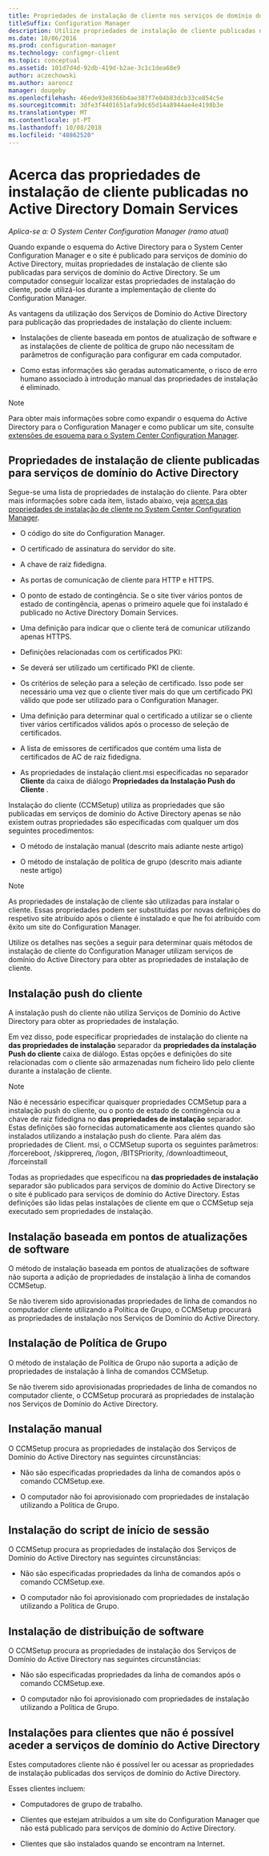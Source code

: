 ```yaml
---
title: Propriedades de instalação de cliente nos serviços de domínio do Active Directory
titleSuffix: Configuration Manager
description: Utilize propriedades de instalação de cliente publicadas nos serviços de domínio do Active Directory no System Center Configuration Manager.
ms.date: 10/06/2016
ms.prod: configuration-manager
ms.technology: configmgr-client
ms.topic: conceptual
ms.assetid: 101d7d4d-92db-419d-b2ae-3c1c1dea68e9
author: aczechowski
ms.author: aaroncz
manager: dougeby
ms.openlocfilehash: 46ede93e8366b4ae387f7e04b83dcb33ce854c5e
ms.sourcegitcommit: 3dfe3f4401651afa9dc65d14a8944ae4e4198b3e
ms.translationtype: MT
ms.contentlocale: pt-PT
ms.lasthandoff: 10/08/2018
ms.locfileid: "48862520"
---
```

# <a name="about-client-installation-properties-published-to-active-directory-domain-services"></a>Acerca das propriedades de instalação de cliente publicadas no Active Directory Domain Services

*Aplica-se a: O System Center Configuration Manager (ramo atual)*

Quando expande o esquema do Active Directory para o System Center Configuration Manager e o site é publicado para serviços de domínio do Active Directory, muitas propriedades de instalação de cliente são publicadas para serviços de domínio do Active Directory. Se um computador conseguir localizar estas propriedades de instalação do cliente, pode utilizá-los durante a implementação de cliente do Configuration Manager.  

 As vantagens da utilização dos Serviços de Domínio do Active Directory para publicação das propriedades de instalação do cliente incluem:  

-   Instalações de cliente baseada em pontos de atualização de software e as instalações de cliente de política de grupo não necessitam de parâmetros de configuração para configurar em cada computador.  

-   Como estas informações são geradas automaticamente, o risco de erro humano associado à introdução manual das propriedades de instalação é eliminado.  

> [!NOTE]  
>  Para obter mais informações sobre como expandir o esquema do Active Directory para o Configuration Manager e como publicar um site, consulte [extensões de esquema para o System Center Configuration Manager](../../plan-design/network/schema-extensions.md).  

## <a name="client-installation-properties-published-to-active-directory-domain-services"></a>Propriedades de instalação de cliente publicadas para serviços de domínio do Active Directory  
Segue-se uma lista de propriedades de instalação do cliente. Para obter mais informações sobre cada item, listado abaixo, veja [acerca das propriedades de instalação de cliente no System Center Configuration Manager](../../../core/clients/deploy/about-client-installation-properties.md).  

-   O código do site do Configuration Manager.  

-   O certificado de assinatura do servidor do site.  

-   A chave de raiz fidedigna.  

-   As portas de comunicação de cliente para HTTP e HTTPS.  

-   O ponto de estado de contingência. Se o site tiver vários pontos de estado de contingência, apenas o primeiro aquele que foi instalado é publicado no Active Directory Domain Services.  

-   Uma definição para indicar que o cliente terá de comunicar utilizando apenas HTTPS.  

-   Definições relacionadas com os certificados PKI:  

   -   Se deverá ser utilizado um certificado PKI de cliente.  

   -   Os critérios de seleção para a seleção de certificado. Isso pode ser necessário uma vez que o cliente tiver mais do que um certificado PKI válido que pode ser utilizado para o Configuration Manager.  

   -   Uma definição para determinar qual o certificado a utilizar se o cliente tiver vários certificados válidos após o processo de seleção de certificados.  

   -   A lista de emissores de certificados que contém uma lista de certificados de AC de raiz fidedigna.  

-   As propriedades de instalação client.msi especificadas no separador **Cliente** da caixa de diálogo **Propriedades da Instalação Push do Cliente** .

Instalação do cliente (CCMSetup) utiliza as propriedades que são publicadas em serviços de domínio do Active Directory apenas se não existem outras propriedades são especificadas com qualquer um dos seguintes procedimentos:  

-   O método de instalação manual (descrito mais adiante neste artigo)

-   O método de instalação de política de grupo (descrito mais adiante neste artigo)

> [!NOTE]  
>  As propriedades de instalação de cliente são utilizadas para instalar o cliente. Essas propriedades podem ser substituídas por novas definições do respetivo site atribuído após o cliente é instalado e que lhe foi atribuído com êxito um site do Configuration Manager.  

 Utilize os detalhes nas seções a seguir para determinar quais métodos de instalação de cliente do Configuration Manager utilizam serviços de domínio do Active Directory para obter as propriedades de instalação de cliente.  

## <a name="client-push-installation"></a>Instalação push do cliente  
 A instalação push do cliente não utiliza Serviços de Domínio do Active Directory para obter as propriedades de instalação.  

 Em vez disso, pode especificar propriedades de instalação do cliente na **das propriedades de instalação** separador da **propriedades da instalação Push do cliente** caixa de diálogo. Estas opções e definições do site relacionadas com o cliente são armazenadas num ficheiro lido pelo cliente durante a instalação de cliente.  

> [!NOTE]  
>  Não é necessário especificar quaisquer propriedades CCMSetup para a instalação push do cliente, ou o ponto de estado de contingência ou a chave de raiz fidedigna no **das propriedades de instalação** separador. Estas definições são fornecidas automaticamente aos clientes quando são instalados utilizando a instalação push do cliente.
Para além das propriedades de Client. msi, o CCMSetup suporta os seguintes parâmetros: /forcereboot, /skipprereq, /logon, /BITSPriority, /downloadtimeout, /forceinstall

 Todas as propriedades que especificou na **das propriedades de instalação** separador são publicados para serviços de domínio do Active Directory se o site é publicado para serviços de domínio do Active Directory. Estas definições são lidas pelas instalações de cliente em que o CCMSetup seja executado sem propriedades de instalação.  

## <a name="software-update-point-based-installation"></a>Instalação baseada em pontos de atualizações de software  
 O método de instalação baseada em pontos de atualizações de software não suporta a adição de propriedades de instalação à linha de comandos CCMSetup.  

 Se não tiverem sido aprovisionadas propriedades de linha de comandos no computador cliente utilizando a Política de Grupo, o CCMSetup procurará as propriedades de instalação nos Serviços de Domínio do Active Directory.  

## <a name="group-policy-installation"></a>Instalação de Política de Grupo  
 O método de instalação de Política de Grupo não suporta a adição de propriedades de instalação à linha de comandos CCMSetup.  

 Se não tiverem sido aprovisionadas propriedades de linha de comandos no computador cliente, o CCMSetup procurará as propriedades de instalação nos Serviços de Domínio do Active Directory.  

## <a name="manual-installation"></a>Instalação manual  
 O CCMSetup procura as propriedades de instalação dos Serviços de Domínio do Active Directory nas seguintes circunstâncias:  

-   Não são especificadas propriedades da linha de comandos após o comando CCMSetup.exe.  

-   O computador não foi aprovisionado com propriedades de instalação utilizando a Política de Grupo.  

## <a name="logon-script-installation"></a>Instalação do script de início de sessão  
 O CCMSetup procura as propriedades de instalação dos Serviços de Domínio do Active Directory nas seguintes circunstâncias:  

-   Não são especificadas propriedades da linha de comandos após o comando CCMSetup.exe.  

-   O computador não foi aprovisionado com propriedades de instalação utilizando a Política de Grupo.  

## <a name="software-distribution-installation"></a>Instalação de distribuição de software  
 O CCMSetup procura as propriedades de instalação dos Serviços de Domínio do Active Directory nas seguintes circunstâncias:  

-   Não são especificadas propriedades da linha de comandos após o comando CCMSetup.exe.  

-   O computador não foi aprovisionado com propriedades de instalação utilizando a Política de Grupo.  

## <a name="installations-for-clients-that-cannot-access-active-directory-domain-services"></a>Instalações para clientes que não é possível aceder a serviços de domínio do Active Directory  
Estes computadores cliente não é possível ler ou acessar as propriedades de instalação publicadas dos serviços de domínio do Active Directory.

 Esses clientes incluem:  

-   Computadores de grupo de trabalho.  

-   Clientes que estejam atribuídos a um site do Configuration Manager que não está publicado para serviços de domínio do Active Directory.  

-   Clientes que são instalados quando se encontram na Internet.  
